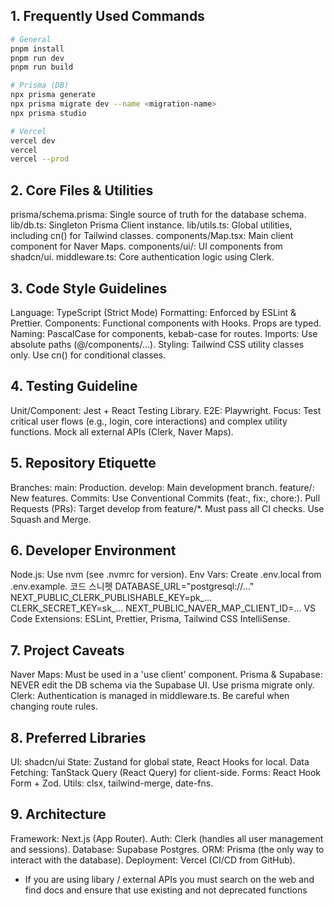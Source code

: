 ## 1. Frequently Used Commands
```bash
# General
pnpm install
pnpm run dev
pnpm run build

# Prisma (DB)
npx prisma generate
npx prisma migrate dev --name <migration-name>
npx prisma studio

# Vercel
vercel dev
vercel
vercel --prod
```
## 2. Core Files & Utilities
prisma/schema.prisma: Single source of truth for the database schema.
lib/db.ts: Singleton Prisma Client instance.
lib/utils.ts: Global utilities, including cn() for Tailwind classes.
components/Map.tsx: Main client component for Naver Maps.
components/ui/: UI components from shadcn/ui.
middleware.ts: Core authentication logic using Clerk.
## 3. Code Style Guidelines
Language: TypeScript (Strict Mode)
Formatting: Enforced by ESLint & Prettier.
Components: Functional components with Hooks. Props are typed.
Naming: PascalCase for components, kebab-case for routes.
Imports: Use absolute paths (@/components/...).
Styling: Tailwind CSS utility classes only. Use cn() for conditional classes.
## 4. Testing Guideline
Unit/Component: Jest + React Testing Library.
E2E: Playwright.
Focus: Test critical user flows (e.g., login, core interactions) and complex utility functions. Mock all external APIs (Clerk, Naver Maps).
## 5. Repository Etiquette
Branches:
main: Production.
develop: Main development branch.
feature/<description>: New features.
Commits: Use Conventional Commits (feat:, fix:, chore:).
Pull Requests (PRs):
Target develop from feature/*.
Must pass all CI checks.
Use Squash and Merge.
## 6. Developer Environment
Node.js: Use nvm (see .nvmrc for version).
Env Vars: Create .env.local from .env.example.
코드 스니펫
DATABASE_URL="postgresql://..."
NEXT_PUBLIC_CLERK_PUBLISHABLE_KEY=pk_...
CLERK_SECRET_KEY=sk_...
NEXT_PUBLIC_NAVER_MAP_CLIENT_ID=...
VS Code Extensions: ESLint, Prettier, Prisma, Tailwind CSS IntelliSense.
## 7. Project Caveats
Naver Maps: Must be used in a 'use client' component.
Prisma & Supabase: NEVER edit the DB schema via the Supabase UI. Use prisma migrate only.
Clerk: Authentication is managed in middleware.ts. Be careful when changing route rules.
## 8. Preferred Libraries
UI: shadcn/ui
State: Zustand for global state, React Hooks for local.
Data Fetching: TanStack Query (React Query) for client-side.
Forms: React Hook Form + Zod.
Utils: clsx, tailwind-merge, date-fns.
## 9. Architecture
Framework: Next.js (App Router).
Auth: Clerk (handles all user management and sessions).
Database: Supabase Postgres.
ORM: Prisma (the only way to interact with the database).
Deployment: Vercel (CI/CD from GitHub).
- If you are using libary / external APIs you must search on the web and find docs and ensure that use existing and not deprecated functions